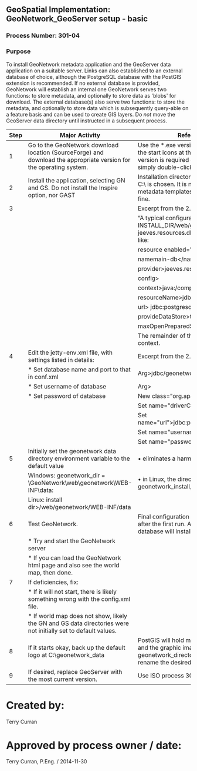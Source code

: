 ## GeoSpatial Implementation: GeoNetwork_GeoServer setup - basic

### Process Number: 301-04

### Purpose

To install GeoNetwork metadata application and the GeoServer data application on a suitable server. 
Links can also established to an external database of choice, although the PostgreSQL database with the PostGIS extension is recommended.  If no external database is provided, GeoNetwork will establish an internal one
GeoNetwork serves two functions: to store metadata, and optionally to store data as 'blobs' for download.
The external database(s) also serve two functions: to store the metadata, and optionally to store data which is subsequently query-able on a feature basis and can be used to create GIS layers.
Do *not* move the GeoServer data directory until instructed in a subsequent process.


| **Step** | **Major Activity**                                              | **References, Forms and Details** 
|---------|-------------------------------------------------------|--------------
| 1	      |Go to the GeoNetwork download location (SourceForge) and download the appropriate version for the operating system.|Use the *.exe version for Windows, because this creates the start icons at the end of the process.  The 32-bit java version is required during this installation (only).  To install, simply double-click the file.
| 2       |Install the application, selecting GN and GS.  Do not install the Inspire option, nor GAST|Installation directory should not be in Program Files.  Often, C:\ is chosen.  It is normal to get “malformed url …” when the metadata templates are loaded.  They still load and work fine.
| 3       | 																											| Excerpt from the 2.10 version of the user manual:
|					| 																											|“A typical configuration in the resources element of INSTALL_DIR/web/geonetwork/WEBINF/config.xml uses the jeeves.resources.dbms.JNDIPool class and looks something like:
|         | 																											|resource enabled="true"
|					| 																											|namemain-db</name
|					| 																											|provider>jeeves.resources.dbms.JNDIPool</provider>
|					| 																											|config>
|					| 																											|context>java:/comp/env</context>
|					| 																											|resourceName>jdbc/geonetwork</resourceName>
|					| 																											|url> jdbc:postgresql_postGIS://localhost:5432/gndb </url>
|					| 																											|provideDataStore>true</provideDataStore>
|					| 																											|maxOpenPreparedStatements>300</maxOpenPreparedStatements>
|					| 																											|The remainder of the configuration is done in the container context.
| 4       |Edit the jetty-env.xml file, with settings listed in details: |Excerpt from the 2.10 version of the user manual:
|					| * Set database name and port to that in conf.xml 			|Arg>jdbc/geonetwork</Arg>
|					| * Set username of database 														|Arg>
|					| * Set password of database |New class="org.apache.commons.dbcp.BasicDataSource">
|					| 																											|Set name="driverClassName">org.postgis.DriverWrapper</Set>
|					|	 																											|Set name="url">jdbc:postgresql_postGIS://localhost:5432/gndb</Set>
|					| 																											|Set name="username">postgres</Set>
|					| 																											|Set name="password">password to match</Set>” 
| 5	      |Initially set the geonetwork data directory environment variable to the default value|•	eliminates a harmless warning
|         |Windows: geonetwork_dir = <INSTALL-DIR>\GeoNetwork\web\geonetwork\WEB-INF\data:|•	in Linux, the directory is set in the startup script in the geonetwork_install_directory>/bin
|					|Linux: install dir>/web/geonetwork/WEB-INF/data
| 6	      |Test GeoNetwork.|Final configuration of geoserver data locations will occur after the first run.  Also, the first access of the GeoNetwork database will install the required tables via SQL statements.
|					| * Try and start the GeoNetwork server
|					| * If you can load the GeoNetwork html page and also see the world map, then done.
| 7	      |If deficiencies, fix:
|					| * If it will not start, there is likely something wrong with the config.xml file.
|					| * If world map does not show, likely the GN and GS data directories were not initially set to default values.
| 8       |If it starts okay, back up the default logo at C:\geonetwork_data | PostGIS will hold metadata and the info.xml files.  The data and the graphic images are stored in the geonetwork_directory\data\resources\images\logos and rename the desired logo with the site name UUID.
| 9	      |If desired, replace GeoServer with the most current version. | Use ISO process 301-05


Created by:
===
Terry Curran

Approved by process owner / date:
===
Terry Curran, P.Eng. / 2014-11-30
                                                                                                                                                                                                                                                                                                                                                                                                                                                                                                                                                                                                                                                                                                                                                                                                                                                                                                                                                                                                                                                                                                                                                                                                                                                                                                                                                                                                                                                                                                                                                                                                                                                                                                                                                                                                                                                                                                                                                            

